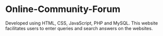 # Online-Community-Forum

Developed using HTML, CSS, JavaScript, PHP and MySQL. 
This website facilitates users to enter queries and search answers on the websites.
